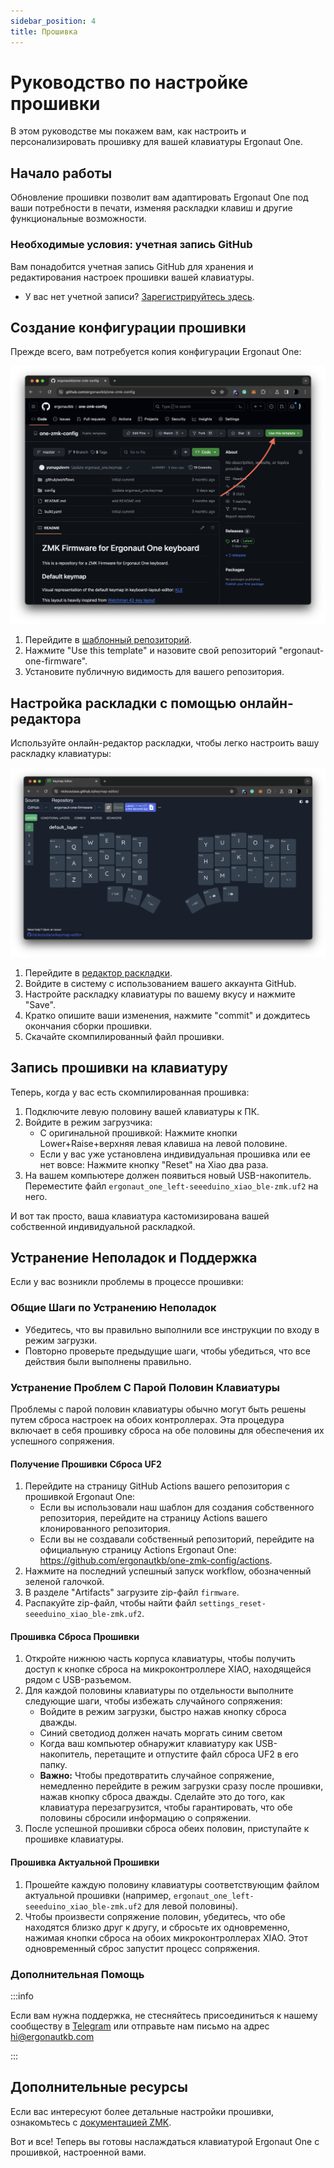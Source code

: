 ```yaml
---
sidebar_position: 4
title: Прошивка
---
```


# Руководство по настройке прошивки

В этом руководстве мы покажем вам, как настроить и персонализировать прошивку для вашей клавиатуры Ergonaut One.

## Начало работы

Обновление прошивки позволит вам адаптировать Ergonaut One под ваши потребности в печати, изменяя раскладки клавиш и другие функциональные возможности.

### Необходимые условия: учетная запись GitHub

Вам понадобится учетная запись GitHub для хранения и редактирования настроек прошивки вашей клавиатуры.

- У вас нет учетной записи? [Зарегистрируйтесь здесь](https://github.com/join).

## Создание конфигурации прошивки

Прежде всего, вам потребуется копия конфигурации Ergonaut One:

![](repo_template.png)

1. Перейдите в [шаблонный репозиторий](https://github.com/ergonautkb/one-zmk-config).
2. Нажмите "Use this template" и назовите свой репозиторий "ergonaut-one-firmware".
3. Установите публичную видимость для вашего репозитория.

## Настройка раскладки с помощью онлайн-редактора

Используйте онлайн-редактор раскладки, чтобы легко настроить вашу раскладку клавиатуры:

![](keymap_editor.png)

1. Перейдите в [редактор раскладки](https://nickcoutsos.github.io/keymap-editor/).
2. Войдите в систему с использованием вашего аккаунта GitHub.
3. Настройте раскладку клавиатуры по вашему вкусу и нажмите "Save".
4. Кратко опишите ваши изменения, нажмите "commit" и дождитесь окончания сборки прошивки.
5. Скачайте скомпилированный файл прошивки.

## Запись прошивки на клавиатуру

Теперь, когда у вас есть скомпилированная прошивка:

1. Подключите левую половину вашей клавиатуры к ПК.
2. Войдите в режим загрузчика:
   - С оригинальной прошивкой: Нажмите кнопки Lower+Raise+верхняя левая клавиша на левой половине.
   - Если у вас уже установлена индивидуальная прошивка или ее нет вовсе: Нажмите кнопку "Reset" на Xiao два раза.
3. На вашем компьютере должен появиться новый USB-накопитель. Переместите файл `ergonaut_one_left-seeeduino_xiao_ble-zmk.uf2` на него.

И вот так просто, ваша клавиатура кастомизирована вашей собственной индивидуальной раскладкой.

## Устранение Неполадок и Поддержка

Если у вас возникли проблемы в процессе прошивки:

### Общие Шаги по Устранению Неполадок

- Убедитесь, что вы правильно выполнили все инструкции по входу в режим загрузки.
- Повторно проверьте предыдущие шаги, чтобы убедиться, что все действия были выполнены правильно.

### Устранение Проблем С Парой Половин Клавиатуры

Проблемы с парой половин клавиатуры обычно могут быть решены путем сброса настроек на обоих контроллерах. Эта процедура включает в себя прошивку сброса на обе половины для обеспечения их успешного сопряжения.

#### Получение Прошивки Сброса UF2

1. Перейдите на страницу GitHub Actions вашего репозитория с прошивкой Ergonaut One:
   - Если вы использовали наш шаблон для создания собственного репозитория, перейдите на страницу Actions вашего клонированного репозитория.
   - Если вы не создавали собственный репозиторий, перейдите на официальную страницу Actions Ergonaut One: https://github.com/ergonautkb/one-zmk-config/actions.
2. Нажмите на последний успешный запуск workflow, обозначенный зеленой галочкой.
3. В разделе "Artifacts" загрузите zip-файл `firmware`.
4. Распакуйте zip-файл, чтобы найти файл `settings_reset-seeeduino_xiao_ble-zmk.uf2`.

#### Прошивка Сброса Прошивки

1. Откройте нижнюю часть корпуса клавиатуры, чтобы получить доступ к кнопке сброса на микроконтроллере XIAO, находящейся рядом с USB-разъемом.
2. Для каждой половины клавиатуры по отдельности выполните следующие шаги, чтобы избежать случайного сопряжения:
   - Войдите в режим загрузки, быстро нажав кнопку сброса дважды.
   - Синий светодиод должен начать моргать синим светом
   - Когда ваш компьютер обнаружит клавиатуру как USB-накопитель, перетащите и отпустите файл сброса UF2 в его папку.
   - **Важно:** Чтобы предотвратить случайное сопряжение, немедленно перейдите в режим загрузки сразу после прошивки, нажав кнопку сброса дважды. Сделайте это до того, как клавиатура перезагрузится, чтобы гарантировать, что обе половины сбросили информацию о сопряжении.
3. После успешной прошивки сброса обеих половин, приступайте к прошивке клавиатуры.

#### Прошивка Актуальной Прошивки

1. Прошейте каждую половину клавиатуры соответствующим файлом актуальной прошивки (например, `ergonaut_one_left-seeeduino_xiao_ble-zmk.uf2` для левой половины).
2. Чтобы произвести сопряжение половин, убедитесь, что обе находятся близко друг к другу, и сбросьте их одновременно, нажимая кнопки сброса на обоих микроконтроллерах XIAO. Этот одновременный сброс запустит процесс сопряжения.

### Дополнительная Помощь

:::info

Если вам нужна поддержка, не стесняйтесь присоединиться к нашему сообществу в [Telegram](https://ergonautkb_ru.t.me/) или отправьте нам письмо на адрес hi@ergonautkb.com

:::

## Дополнительные ресурсы

Если вас интересуют более детальные настройки прошивки, ознакомьтесь с [документацией ZMK](https://zmk.dev/docs).

Вот и все! Теперь вы готовы наслаждаться клавиатурой Ergonaut One с прошивкой, настроенной вами.
